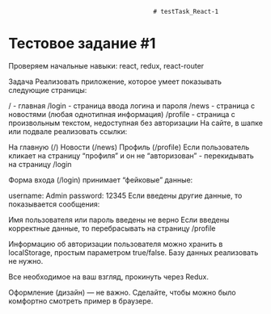                                             # testTask_React-1

# Тестовое задание #1

Проверяем начальные навыки: react, redux, react-router

Задача
Реализовать приложение, которое умеет показывать следующие страницы:

/ - главная
/login - страница ввода логина и пароля
/news - страница с новостями (любая однотипная информация)
/profile - страница с произвольным текстом, недоступная без авторизации
На сайте, в шапке или подвале реализовать ссылки:

На главную (/)
Новости (/news)
Профиль (/profile)
Если пользователь кликает на страницу “профиля” и он не “авторизован” - перекидывать на страницу /login

Форма входа (/login) принимает “фейковые” данные:

username: Admin
password: 12345 
Если введены другие данные, то показывается сообщения:

Имя пользователя или пароль введены не верно 
Если введены корректные данные, то перебрасывать на страницу /profile

Информацию об авторизации пользователя можно хранить в localStorage, простым параметром true/false. Базу данных реализовать не нужно.

Все необходимое на ваш взгляд, прокинуть через Redux.

Оформление (дизайн) — не важно. Сделайте, чтобы можно было комфортно смотреть пример в браузере.
